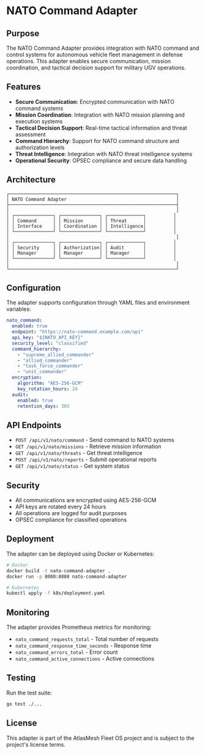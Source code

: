 # NATO Command Adapter

## Purpose
The NATO Command Adapter provides integration with NATO command and control systems for autonomous vehicle fleet management in defense operations. This adapter enables secure communication, mission coordination, and tactical decision support for military UGV operations.

## Features
- **Secure Communication**: Encrypted communication with NATO command systems
- **Mission Coordination**: Integration with NATO mission planning and execution systems
- **Tactical Decision Support**: Real-time tactical information and threat assessment
- **Command Hierarchy**: Support for NATO command structure and authorization levels
- **Threat Intelligence**: Integration with NATO threat intelligence systems
- **Operational Security**: OPSEC compliance and secure data handling

## Architecture
```
┌─────────────────────────────────────────────────────────────┐
│ NATO Command Adapter                                        │
├─────────────────────────────────────────────────────────────┤
│                                                             │
│ ┌──────────────┐ ┌──────────────┐ ┌─────────────┐          │
│ │ Command      │ │ Mission      │ │ Threat      │          │
│ │ Interface    │ │ Coordination │ │ Intelligence│          │
│ └──────────────┘ └──────────────┘ └─────────────┘          │
│                                                             │
│ ┌──────────────┐ ┌──────────────┐ ┌─────────────┐          │
│ │ Security     │ │ Authorization│ │ Audit       │          │
│ │ Manager      │ │ Manager      │ │ Manager     │          │
│ └──────────────┘ └──────────────┘ └─────────────┘          │
│                                                             │
└─────────────────────────────────────────────────────────────┘
```

## Configuration
The adapter supports configuration through YAML files and environment variables:

```yaml
nato_command:
  enabled: true
  endpoint: "https://nato-command.example.com/api"
  api_key: "${NATO_API_KEY}"
  security_level: "classified"
  command_hierarchy:
    - "supreme_allied_commander"
    - "allied_commander"
    - "task_force_commander"
    - "unit_commander"
  encryption:
    algorithm: "AES-256-GCM"
    key_rotation_hours: 24
  audit:
    enabled: true
    retention_days: 365
```

## API Endpoints
- `POST /api/v1/nato/command` - Send command to NATO systems
- `GET /api/v1/nato/missions` - Retrieve mission information
- `GET /api/v1/nato/threats` - Get threat intelligence
- `POST /api/v1/nato/reports` - Submit operational reports
- `GET /api/v1/nato/status` - Get system status

## Security
- All communications are encrypted using AES-256-GCM
- API keys are rotated every 24 hours
- All operations are logged for audit purposes
- OPSEC compliance for classified operations

## Deployment
The adapter can be deployed using Docker or Kubernetes:

```bash
# Docker
docker build -t nato-command-adapter .
docker run -p 8080:8080 nato-command-adapter

# Kubernetes
kubectl apply -f k8s/deployment.yaml
```

## Monitoring
The adapter provides Prometheus metrics for monitoring:
- `nato_command_requests_total` - Total number of requests
- `nato_command_response_time_seconds` - Response time
- `nato_command_errors_total` - Error count
- `nato_command_active_connections` - Active connections

## Testing
Run the test suite:

```bash
go test ./...
```

## License
This adapter is part of the AtlasMesh Fleet OS project and is subject to the project's license terms.

